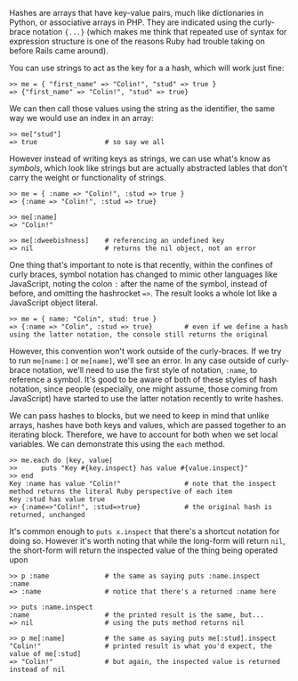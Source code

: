 Hashes are arrays that have key-value pairs, much like dictionaries in Python, or associative arrays in PHP.  They are indicated using the curly-brace notation `{...}` (which makes me think that repeated use of syntax for expression structure is one of the reasons Ruby had trouble taking on before Rails came around).

You can use strings to act as the key for a a hash, which will work just fine:

	>> me = { "first_name" => "Colin!", "stud" => true }
	=> {"first_name" => "Colin!", "stud" => true}

We can then call those values using the string as the identifier, the same way we would use an index in an array:

	>> me["stud"]
	=> true                 # so say we all

However instead of writing keys as strings, we can use what's know as *symbols*, which look like strings but are actually abstracted lables that don't carry the weight or functionality of strings.

	>> me = { :name => "Colin!", :stud => true }
	=> {:name => "Colin!", :stud => true}

	>> me[:name]
	=> "Colin!"

	>> me[:dweebishness]    # referencing an undefined key
	=> nil                  # returns the nil object, not an error

One thing that's important to note is that recently, within the confines of curly braces, symbol notation has changed to mimic other languages like JavaScript, noting the colon `:` after the name of the symbol, instead of before, and omitting the hashrocket `=>`.  The result looks a whole lot like a JavaScript object literal.

	>> me = { name: "Colin", stud: true }
	=> {:name => "Colin", :stud => true}        # even if we define a hash using the latter notation, the console still returns the original

However, this convention won't work outside of the curly-braces.  If we try to run `me[name:]` or `me[name]`, we'll see an error.  In any case outside of curly-brace notation, we'll need to use the first style of notation, `:name`, to reference a symbol.  It's good to be aware of both of these styles of hash notation, since people (especially, one might assume, those coming from JavaScript) have started to use the latter notation recently to write hashes.

We can pass hashes to blocks, but we need to keep in mind that unlike arrays, hashes have both keys and values, which are passed together to an iterating block.  Therefore, we have to account for both when we set local variables.  We can demonstrate this using the `each` method.

	>> me.each do |key, value|
	>>      puts "Key #{key.inspect} has value #{value.inspect}"
	>> end
	Key :name has value "Colin!"                # note that the inspect method returns the literal Ruby perspective of each item
    Key :stud has value true
    => {:name=>"Colin!", :stud=>true}           # the original hash is returned, unchanged

It's common enough to `puts x.inspect` that there's a shortcut notation for doing so.  However it's worth noting that while the long-form will return `nil`, the short-form will return the inspected value of the thing being operated upon

	>> p :name              # the same as saying puts :name.inspect
	:name
	=> :name                # notice that there's a returned :name here

	>> puts :name.inspect
	:name                   # the printed result is the same, but...
	=> nil                  # using the puts method returns nil

	>> p me[:name]          # the same as saying puts me[:stud].inspect
	"Colin!"                # printed result is what you'd expect, the value of me[:stud]
	=> "Colin!"             # but again, the inspected value is returned instead of nil

